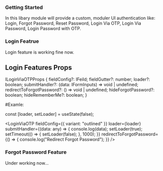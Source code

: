 ### Getting Started

In this libary module will provide a custom, moduler UI authentication like: Login, Forgot Password, Reset Password, Login Via OTP, Login Via Password, Login Password with OTP.

### Login Featrue

Login feature is working fine now.

## Login Features Props

ILoginViaOTPProps { fieldConfig?: IFeild; fieldGutter?: number; loader?: boolean; submitHandler?: (data: IFormInputs) => void | undefined; redirectToForgotPassword?: () => void | undefined;
hideForgotPassword?: boolean; hideRememberMe?: boolean; }

#Examle:

const [loader, setLoader] = useState(false);

<LoginViaOTP fieldConfig={{ variant: "outlined" }} loader={loader} submitHandler={(data: any) => { console.log(data); setLoader(true); setTimeout(() => { setLoader(false); }, 1000); }}
redirectToForgotPassword={() => { console.log("Redirect Forgot Password"); }} />

### Forgot Password Feature

Under working now...
